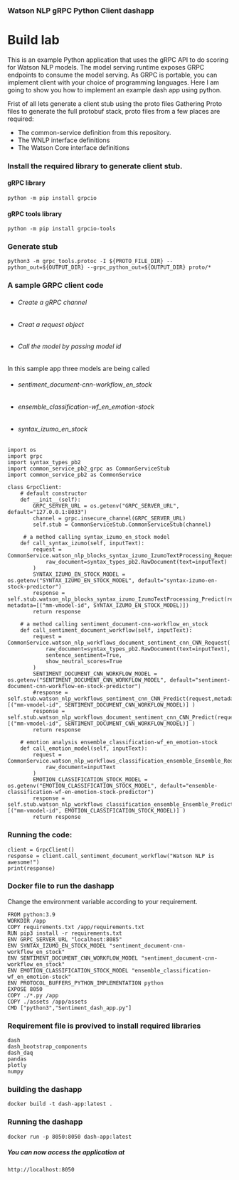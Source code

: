 ### Watson NLP gRPC Python Client dashapp
# Build lab
This is an example Python application that uses the gRPC API to do scoring for Watson NLP models. The model serving runtime exposes GRPC endpoints to consume the model serving. As GRPC is portable, you can implement client with your choice of programming languages. Here I am going to show you how to implement an example dash app using python.

Frist of all lets generate a client stub using the proto files
Gathering Proto files to generate the full protobuf stack, proto files from a few places are required:
- The common-service definition from this repository.
- The WNLP interface definitions
- The Watson Core interface definitions

### Install the required library to generate client stub.
#### gRPC library
```
python -m pip install grpcio
```
#### gRPC tools library
```
python -m pip install grpcio-tools
```
### Generate stub
```
python3 -m grpc_tools.protoc -I ${PROTO_FILE_DIR} --python_out=${OUTPUT_DIR} --grpc_python_out=${OUTPUT_DIR} proto/*
```
### A sample GRPC client code
- ######  Create a gRPC channel
- ######  Creat a request object
- ######  Call the model by passing model id

In this sample app three models are being called
- ###### sentiment_document-cnn-workflow_en_stock
- ###### ensemble_classification-wf_en_emotion-stock
- ###### syntax_izumo_en_stock
```
import os
import grpc
import syntax_types_pb2
import common_service_pb2_grpc as CommonServiceStub
import common_service_pb2 as CommonService

class GrpcClient:
    # default constructor
    def __init__(self):
        GRPC_SERVER_URL = os.getenv("GRPC_SERVER_URL", default="127.0.0.1:8033")
        channel = grpc.insecure_channel(GRPC_SERVER_URL)
        self.stub = CommonServiceStub.CommonServiceStub(channel)

     # a method calling syntax_izumo_en_stock model
    def call_syntax_izumo(self, inputText):
        request = CommonService.watson_nlp_blocks_syntax_izumo_IzumoTextProcessing_Request(
            raw_document=syntax_types_pb2.RawDocument(text=inputText)
        )   
        SYNTAX_IZUMO_EN_STOCK_MODEL = os.getenv("SYNTAX_IZUMO_EN_STOCK_MODEL", default="syntax-izumo-en-stock-predictor")
        response = self.stub.watson_nlp_blocks_syntax_izumo_IzumoTextProcessing_Predict(request, metadata=[("mm-vmodel-id", SYNTAX_IZUMO_EN_STOCK_MODEL)])
        return response

    # a method calling sentiment_document-cnn-workflow_en_stock
    def call_sentiment_document_workflow(self, inputText):
        request = CommonService.watson_nlp_workflows_document_sentiment_cnn_CNN_Request(
            raw_document=syntax_types_pb2.RawDocument(text=inputText),
            sentence_sentiment=True,
            show_neutral_scores=True
        )
        SENTIMENT_DOCUMENT_CNN_WORKFLOW_MODEL = os.getenv("SENTIMENT_DOCUMENT_CNN_WORKFLOW_MODEL", default="sentiment-document-cnn-workflow-en-stock-predictor")
        #response = self.stub.watson_nlp_workflows_sentiment_cnn_CNN_Predict(request,metadata=[("mm-vmodel-id", SENTIMENT_DOCUMENT_CNN_WORKFLOW_MODEL)] )
        response = self.stub.watson_nlp_workflows_document_sentiment_cnn_CNN_Predict(request,metadata=[("mm-vmodel-id", SENTIMENT_DOCUMENT_CNN_WORKFLOW_MODEL)] )
        return response

    # emotion analysis ensemble_classification-wf_en_emotion-stock
    def call_emotion_model(self, inputText):
        request = CommonService.watson_nlp_workflows_classification_ensemble_Ensemble_Request(
            raw_document=inputText
        )
        EMOTION_CLASSIFICATION_STOCK_MODEL = os.getenv("EMOTION_CLASSIFICATION_STOCK_MODEL", default="ensemble-classification-wf-en-emotion-stock-predictor")
        response = self.stub.watson_nlp_workflows_classification_ensemble_Ensemble_Predict(request,metadata=[("mm-vmodel-id", EMOTION_CLASSIFICATION_STOCK_MODEL)] )
        return response
```
### Running the code:
```
client = GrpcClient()
response = client.call_sentiment_document_workflow("Watson NLP is awesome!")
print(response)
```
### Docker file to run the dashapp
Change the environment variable according to your requirement.
```
FROM python:3.9
WORKDIR /app
COPY requirements.txt /app/requirements.txt
RUN pip3 install -r requirements.txt
ENV GRPC_SERVER_URL "localhost:8085"
ENV SYNTAX_IZUMO_EN_STOCK_MODEL "sentiment_document-cnn-workflow_en_stock"
ENV SENTIMENT_DOCUMENT_CNN_WORKFLOW_MODEL "sentiment_document-cnn-workflow_en_stock"
ENV EMOTION_CLASSIFICATION_STOCK_MODEL "ensemble_classification-wf_en_emotion-stock"
ENV PROTOCOL_BUFFERS_PYTHON_IMPLEMENTATION python
EXPOSE 8050
COPY ./*.py /app
COPY ./assets /app/assets
CMD ["python3","Sentiment_dash_app.py"]
```
### Requirement file is provived to install required libraries
```
dash
dash_bootstrap_components
dash_daq
pandas
plotly
numpy
```
### building the dashapp
```
docker build -t dash-app:latest .
```
### Running the dashapp
```
docker run -p 8050:8050 dash-app:latest
```
##### You can now access the application at

```
http://localhost:8050
```
